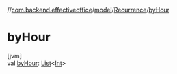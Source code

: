 //[com.backend.effectiveoffice](../../../index.md)/[model](../index.md)/[Recurrence](index.md)/[byHour](by-hour.md)

# byHour

[jvm]\
val [byHour](by-hour.md): [List](https://kotlinlang.org/api/latest/jvm/stdlib/kotlin.collections/-list/index.html)&lt;[Int](https://kotlinlang.org/api/latest/jvm/stdlib/kotlin/-int/index.html)&gt;

